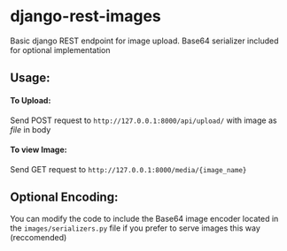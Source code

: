 # django-rest-images
Basic django REST endpoint for image upload. Base64 serializer included for optional implementation

## Usage:
#### To Upload:
Send POST request to `http://127.0.0.1:8000/api/upload/` with image as *file* in body

#### To view Image:
Send GET request to `http://127.0.0.1:8000/media/{image_name}`

## Optional Encoding:
You can modify the code to include the Base64 image encoder located in the `images/serializers.py` file if you prefer to serve images this way (reccomended)
